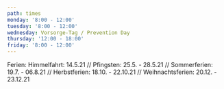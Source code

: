 ```yaml
---
path: times
monday: '8:00 - 12:00'
tuesday: '8:00 - 12:00'
wednesday: Vorsorge-Tag / Prevention Day
thursday: '12:00 - 18:00'
friday: '8:00 - 12:00'
---
```

Ferien:  Himmelfahrt: 14.5.21 // Pfingsten: 25.5. - 28.5.21
// Sommerferien: 19.7. - 06.8.21 // Herbstferien: 18.10. - 22.10.21 // Weihnachtsferien: 20.12. - 23.12.21
